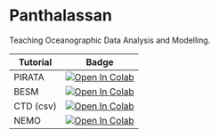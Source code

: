 # Panthalassan
Teaching Oceanographic Data Analysis and Modelling.


| Tutorial    | Badge       |
| ----------- | ----------- |
| PIRATA      | [![Open In Colab](https://colab.research.google.com/assets/colab-badge.svg)](https://colab.research.google.com/github/iuryt/Panthalassan/blob/main/notebooks/01-PIRATA.ipynb)      |
| BESM      | [![Open In Colab](https://colab.research.google.com/assets/colab-badge.svg)](https://colab.research.google.com/github/iuryt/Panthalassan/blob/main/notebooks/02-BESM.ipynb)      |
| CTD (csv)      | [![Open In Colab](https://colab.research.google.com/assets/colab-badge.svg)](https://colab.research.google.com/github/iuryt/Panthalassan/blob/main/notebooks/03-CTD.ipynb)      |
| NEMO      | [![Open In Colab](https://colab.research.google.com/assets/colab-badge.svg)](https://colab.research.google.com/github/iuryt/Panthalassan/blob/main/notebooks/04-NEMO.ipynb)      |
